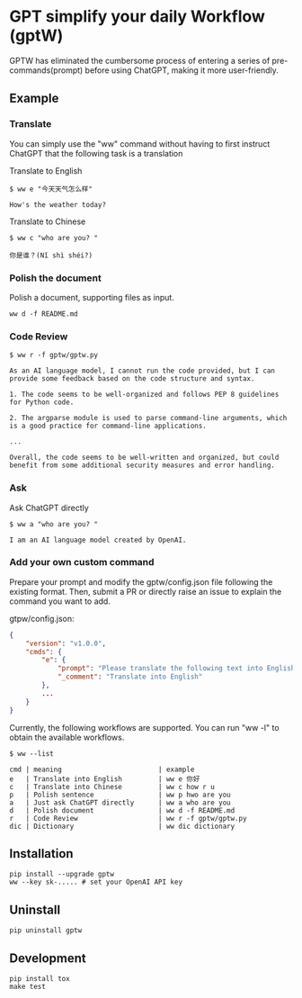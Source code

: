 # GPT simplify your daily Workflow (gptW)

GPTW has eliminated the cumbersome process of entering a series of pre-commands(prompt) before using ChatGPT, making it more user-friendly.

## Example

### Translate

You can simply use the "ww" command without having to first instruct ChatGPT that the following task is a translation

Translate to English

```shell
$ ww e "今天天气怎么样"

How's the weather today?
```

Translate to Chinese

```shell
$ ww c "who are you? "

你是谁？(Nǐ shì shéi?)
```

### Polish the document

Polish a document, supporting files as input.

```shell
ww d -f README.md
```

### Code Review

```shell
$ ww r -f gptw/gptw.py

As an AI language model, I cannot run the code provided, but I can provide some feedback based on the code structure and syntax.

1. The code seems to be well-organized and follows PEP 8 guidelines for Python code.

2. The argparse module is used to parse command-line arguments, which is a good practice for command-line applications.

...

Overall, the code seems to be well-written and organized, but could benefit from some additional security measures and error handling.
```

### Ask

Ask ChatGPT directly

```shell
$ ww a "who are you? "

I am an AI language model created by OpenAI.
```

### Add your own custom command

Prepare your prompt and modify the gptw/config.json file following the existing format. Then, submit a PR or directly raise an issue to explain the command you want to add.

gtpw/config.json:

```json
{
    "version": "v1.0.0",
    "cmds": {
        "e": {
            "prompt": "Please translate the following text into English, and polish it to make it sound more natural and in line with native speaker conventions. Please refrain from providing any additional output beyond the translated text",
            "_comment": "Translate into English"
        },
        ...
    }
}
```

Currently, the following workflows are supported. You can run "ww -l" to obtain the available workflows.

```shell
$ ww --list

cmd | meaning                        | example
e   | Translate into English         | ww e 你好
c   | Translate into Chinese         | ww c how r u
p   | Polish sentence                | ww p hwo are you
a   | Just ask ChatGPT directly      | ww a who are you
d   | Polish document                | ww d -f README.md
r   | Code Review                    | ww r -f gptw/gptw.py
dic | Dictionary                     | ww dic dictionary
```

## Installation

```shell
pip install --upgrade gptw
ww --key sk-..... # set your OpenAI API key
```

## Uninstall

```shell
pip uninstall gptw
```

## Development

```shell
pip install tox
make test
```
